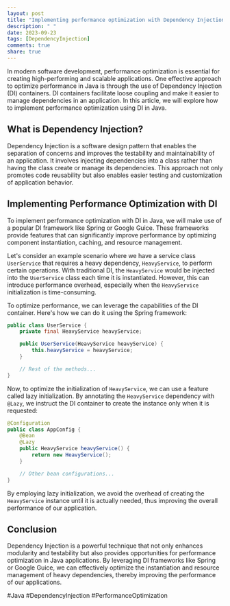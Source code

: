 ```yaml
---
layout: post
title: "Implementing performance optimization with Dependency Injection in Java."
description: " "
date: 2023-09-23
tags: [DependencyInjection]
comments: true
share: true
---
```


In modern software development, performance optimization is essential for creating high-performing and scalable applications. One effective approach to optimize performance in Java is through the use of Dependency Injection (DI) containers. DI containers facilitate loose coupling and make it easier to manage dependencies in an application. In this article, we will explore how to implement performance optimization using DI in Java.

## What is Dependency Injection?

Dependency Injection is a software design pattern that enables the separation of concerns and improves the testability and maintainability of an application. It involves injecting dependencies into a class rather than having the class create or manage its dependencies. This approach not only promotes code reusability but also enables easier testing and customization of application behavior.

## Implementing Performance Optimization with DI

To implement performance optimization with DI in Java, we will make use of a popular DI framework like Spring or Google Guice. These frameworks provide features that can significantly improve performance by optimizing component instantiation, caching, and resource management.

Let's consider an example scenario where we have a service class `UserService` that requires a heavy dependency, `HeavyService`, to perform certain operations. With traditional DI, the `HeavyService` would be injected into the `UserService` class each time it is instantiated. However, this can introduce performance overhead, especially when the `HeavyService` initialization is time-consuming.

To optimize performance, we can leverage the capabilities of the DI container. Here's how we can do it using the Spring framework:

```java
public class UserService {
    private final HeavyService heavyService;

    public UserService(HeavyService heavyService) {
        this.heavyService = heavyService;
    }

    // Rest of the methods...
}
```

Now, to optimize the initialization of `HeavyService`, we can use a feature called lazy initialization. By annotating the `HeavyService` dependency with `@Lazy`, we instruct the DI container to create the instance only when it is requested:

```java
@Configuration
public class AppConfig {
    @Bean
    @Lazy
    public HeavyService heavyService() {
        return new HeavyService();
    }

    // Other bean configurations...
}
```

By employing lazy initialization, we avoid the overhead of creating the `HeavyService` instance until it is actually needed, thus improving the overall performance of our application.

## Conclusion

Dependency Injection is a powerful technique that not only enhances modularity and testability but also provides opportunities for performance optimization in Java applications. By leveraging DI frameworks like Spring or Google Guice, we can effectively optimize the instantiation and resource management of heavy dependencies, thereby improving the performance of our applications.

#Java #DependencyInjection #PerformanceOptimization